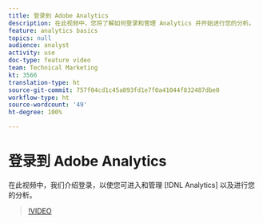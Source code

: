 ```yaml
---
title: 登录到 Adobe Analytics
description: 在此视频中，您将了解如何登录和管理 Analytics 并开始进行您的分析。
feature: analytics basics
topics: null
audience: analyst
activity: use
doc-type: feature video
team: Technical Marketing
kt: 3566
translation-type: ht
source-git-commit: 757f04cd1c45a893fd1e7f0a41044f832487dbe0
workflow-type: ht
source-wordcount: '49'
ht-degree: 100%

---
```



# 登录到 Adobe Analytics

在此视频中，我们介绍登录，以使您可进入和管理 [!DNL Analytics] 以及进行您的分析。

>[!VIDEO](https://video.tv.adobe.com/v/28771/?quality=12)

